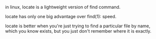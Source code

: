 in linux, locate is a lightweight version of find command.

locate has only one big advantage over find(1): speed.

locate is better when you're just trying to find a particular file by name, which you know exists, but you just don't remember where it is exactly.
